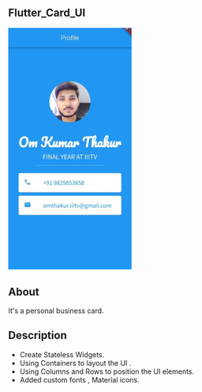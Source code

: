 [//]: # (![App Brewery Banner]&#40;https://github.com/londonappbrewery/Images/blob/master/AppBreweryBanner.png&#41;)

## Flutter_Card_UI
<img src="screens/profile.jpeg" width=250>

## About
It's a personal business card. 

## Description

* Create Stateless Widgets.
* Using Containers to layout the UI .
* Using Columns and Rows to position the UI elements.
* Added custom fonts , Material icons.

[//]: # (>This is a companion project to The App Brewery's Complete Flutter Development Bootcamp, check out the full course at [www.appbrewery.co]&#40;https://www.appbrewery.co/&#41;)

[//]: # (![End Banner]&#40;https://github.com/londonappbrewery/Images/blob/master/readme-end-banner.png&#41;)
